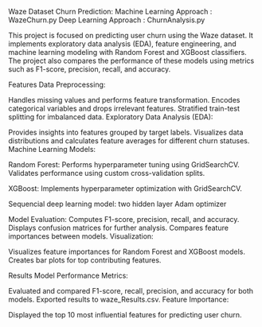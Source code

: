 Waze Dataset Churn Prediction:
Machine Learning Approach : WazeChurn.py
Deep Learning Approach : ChurnAnalysis.py

This project is focused on predicting user churn using the Waze dataset. It implements exploratory data analysis (EDA), feature engineering, and machine learning modeling with Random Forest and XGBoost classifiers. The project also compares the performance of these models using metrics such as F1-score, precision, recall, and accuracy.

Features
Data Preprocessing:

Handles missing values and performs feature transformation.
Encodes categorical variables and drops irrelevant features.
Stratified train-test splitting for imbalanced data.
Exploratory Data Analysis (EDA):

Provides insights into features grouped by target labels.
Visualizes data distributions and calculates feature averages for different churn statuses.
Machine Learning Models:

Random Forest:
Performs hyperparameter tuning using GridSearchCV.
Validates performance using custom cross-validation splits.

XGBoost:
Implements hyperparameter optimization with GridSearchCV.

Sequencial deep learning model:
two hidden layer 
Adam optimizer

Model Evaluation:
Computes F1-score, precision, recall, and accuracy.
Displays confusion matrices for further analysis.
Compares feature importances between models.
Visualization:

Visualizes feature importances for Random Forest and XGBoost models.
Creates bar plots for top contributing features.

Results
Model Performance Metrics:

Evaluated and compared F1-score, recall, precision, and accuracy for both models.
Exported results to waze_Results.csv.
Feature Importance:

Displayed the top 10 most influential features for predicting user churn.
